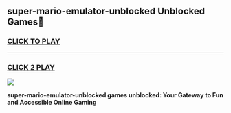 
## super-mario-emulator-unblocked Unblocked Games👋
<h3>
<a href="https://news.freeplayer.one?title=super-mario-emulator-unblocked&ref=16F">CLICK TO PLAY</a></h3>
<hr>

<h3>
<a href="https://news.freeplayer.one?title=super-mario-emulator-unblocked&ref=16F">CLICK 2 PLAY</a>
  
</h3>

<a href="https://news.freeplayer.one?title=super-mario-emulator-unblocked&ref=16F/"><img src="https://clearcache.store/games.png"></a>


**super-mario-emulator-unblocked games unblocked: Your Gateway to Fun and Accessible Online Gaming**
